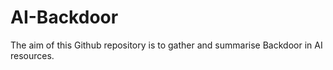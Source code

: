 # AI-Backdoor
The aim of this Github repository is to gather and summarise Backdoor in AI resources.
